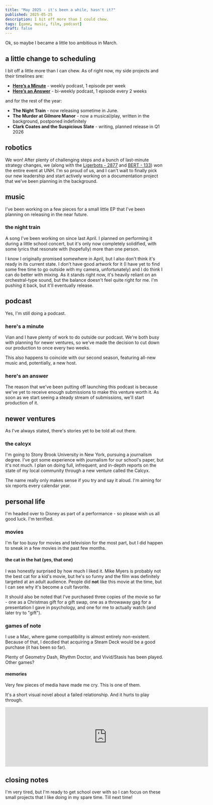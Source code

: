 ```yaml
---
title: "May 2025 - it's been a while, hasn't it?"
published: 2025-05-25
description: I bit off more than I could chew.
tags: [game, music, film, podcast]
draft: false
---
```


Ok, so maybe I became a little too ambitious in March.

## a little change to scheduling
I bit off a little more than I can chew. As of right now, my side projects and their timelines are:
- **[Here’s a Minute](https://www.heresaminute.com)** - weekly podcast, 1 episode per week
- **[Here’s an Answer](https://www.heresaminute.com)** - bi-weekly podcast, 1 episode every 2 weeks

and for the rest of the year:
- **The Night Train** - now releasing sometime in June.
- **The Murder at Gilmore Manor** - now a musical/play, written in the background, postponed indefinitely
- **Clark Coates and the Suspicious Slate** - writing, planned release in Q1 2026

## robotics
We won! After plenty of challenging steps and a bunch of last-minute strategy changes, we
(along with the [Ligerbots - 2877](https://ligerbots.org) and [BERT - 133](https://sites.google.com/view/bonny-eagle-robotics-team/page))
won the entire event at UNH. I'm so proud of us, and I can't wait to finally pick our new leadership
and start actively working on a documentation project that we've been planning in the background.

## music
I've been working on a few pieces for a small little EP that I've been planning on releasing in the near future.

### the night train
A song I've been working on since last April. I planned on performing it during a little school concert, but it's only now completely solidified, with some lyrics that resonate with (hopefully) more than one person.

I know I originally promised somewhere in April, but I also don't think it's ready in its current state. I don't have good artwork for it (I have yet to find some free time to go outside with my camera, unfortunately) and I do think I can do better with mixing.
As it stands right now, it's heavily reliant on an orchestral-type sound, but the balance doesn't feel quite right for me. I'm pushing it back, but it'll eventually release.

## podcast
Yes, I'm still doing a podcast.
### here's a minute
Vian and I have plenty of work to do outside our podcast. We're both busy with planning for newer ventures, so we've
made the decision to cut down our production to once every two weeks.

This also happens to coincide with our second season, featuring all-new music and, potentially, a new host.

### here's an answer
The reason that we've been putting off launching this podcast is because we've yet to receive enough submissions to make
this venture worth it. As soon as we start seeing a steady stream of submissions, we'll start production of it.

## newer ventures
As I've always stated, there's stories yet to be told all out there.

### the calcyx
I'm going to Stony Brook University in New York, pursuing a journalism degree. I've got some experience with journalism for
our school's paper, but it's not much. I plan on doing full, infrequent, and in-depth reports on the state of my local community
through a new venture called the Calcyx.

The name really only makes sense if you try and say it aloud. I'm aiming for six reports every calendar year.

## personal life
I'm headed over to Disney as part of a performance - so please wish us all good luck. I'm terrified.

### movies
I'm far too busy for movies and television for the most part, but I did happen to sneak in a few movies in the past few months.

#### the cat in the hat (yes, that one)
I was honestly surprised by how much I liked it. Mike Myers is probably not the best cat for a kid's movie, but he's so funny
and the film was definitely targeted at an adult audience. People did **not** like this movie at the time, but I can see why
it's become a cult favorite.

It should also be noted that I've purchased three copies of the movie so far - one as a Christmas gift for a gift swap, one
as a throwaway gag for a presentation I gave in psychology, and one for me to actually watch (and later try to "gift").

### games of note
I use a Mac, where game compatibility is almost entirely non-existent. Because of that, I decdied that acquiring a Steam Deck
would be a good purchase (it has been so far).

Plenty of Geometry Dash, Rhythm Doctor, and Vivid/Stasis has been played. Other games?

#### memories
Very few pieces of media have made me cry. This is one of them.

It's a short visual novel about a failed relationship. And it hurts to play through.

<iframe src="https://store.steampowered.com/widget/2219470/?t=One%20of%20only%20two%20games%20(so%20far)%20that's%20made%20me%20cry.%20A%20visual%20story%20about%20clothing%20and%20a%20failed%20relationship.%20" frameborder="0" width="646" height="190"></iframe>

## closing notes
I'm very tired, but I'm ready to get school over with so I can focus on these small projects
that I like doing in my spare time. Till next time!
